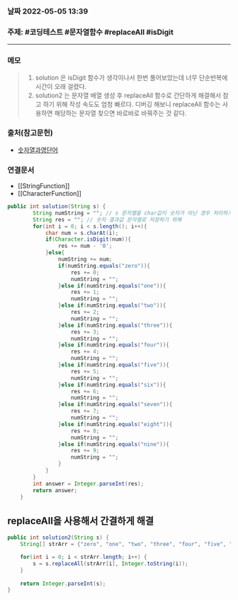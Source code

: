 ### 날짜  2022-05-05 13:39
### 주제: #코딩테스트 #문자열함수 #replaceAll #isDigit
---
### 메모
> 1. solution 은 isDigit 함수가 생각이나서 한번 풀어보았는데 너무 단순반복에 시간이 오래 걸렸다.
> 2. solution2 는 문자열 배열 생성 후 replaceAll 함수로 간단하게 해결해서 참고 하기 위해  작성 속도도 엄청 빠르다. 디버깅 해보니 replaceAll 함수는 사용하면 해당하는 문자열 찾으면 바로바로 바꿔주는 것 같다.
### 출처(참고문헌)
- [숫자열과영단어](https://programmers.co.kr/learn/courses/30/lessons/81301)
### 연결문서
- [[StringFunction]]
- [[CharacterFunction]]

```java
public int solution(String s) {
		String numString = ""; // s 문자열을 char값이 숫자가 아닌 경우 처리하기 위해 선언
		String res = ""; // 숫자 결과값 문자열로 저장하기 위해
		for(int i = 0; i < s.length(); i++){
			char num = s.charAt(i);
			if(Character.isDigit(num)){
				res += num - '0';
			}else{
				numString += num;
				if(numString.equals("zero")){
					res += 0;
					numString = "";
				}else if(numString.equals("one")){
					res += 1;
					numString = "";
				}else if(numString.equals("two")){
					res += 2;
					numString = "";
				}else if(numString.equals("three")){
					res += 3;
					numString = "";
				}else if(numString.equals("four")){
					res += 4;
					numString = "";
				}else if(numString.equals("five")){
					res += 5;
					numString = "";
				}else if(numString.equals("six")){
					res += 6;
					numString = "";
				}else if(numString.equals("seven")){
					res += 7;
					numString = "";
				}else if(numString.equals("eight")){
					res += 8;
					numString = "";
				}else if(numString.equals("nine")){
					res += 9;
					numString = "";
				}
			}
		}
		int answer = Integer.parseInt(res);
        return answer;
    }
```

## replaceAll을 사용해서 간결하게 해결
```java
public int solution2(String s) {
	String[] strArr = {"zero", "one", "two", "three", "four", "five", "six", "seven", "eight", "nine"};

	for(int i = 0; i < strArr.length; i++) {
		s = s.replaceAll(strArr[i], Integer.toString(i));
	}
	
	return Integer.parseInt(s);
}
```